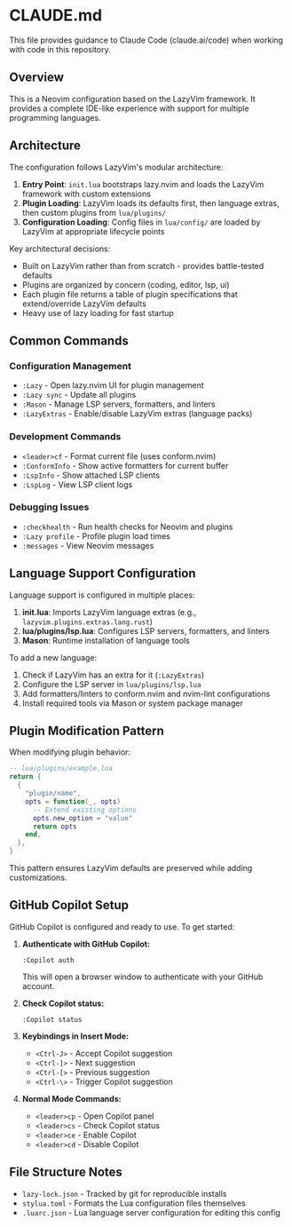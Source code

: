 # CLAUDE.md

This file provides guidance to Claude Code (claude.ai/code) when working with code in this repository.

## Overview

This is a Neovim configuration based on the LazyVim framework. It provides a complete IDE-like experience with support for multiple programming languages.

## Architecture

The configuration follows LazyVim's modular architecture:

1. **Entry Point**: `init.lua` bootstraps lazy.nvim and loads the LazyVim framework with custom extensions
2. **Plugin Loading**: LazyVim loads its defaults first, then language extras, then custom plugins from `lua/plugins/`
3. **Configuration Loading**: Config files in `lua/config/` are loaded by LazyVim at appropriate lifecycle points

Key architectural decisions:
- Built on LazyVim rather than from scratch - provides battle-tested defaults
- Plugins are organized by concern (coding, editor, lsp, ui)
- Each plugin file returns a table of plugin specifications that extend/override LazyVim defaults
- Heavy use of lazy loading for fast startup

## Common Commands

### Configuration Management
- `:Lazy` - Open lazy.nvim UI for plugin management
- `:Lazy sync` - Update all plugins
- `:Mason` - Manage LSP servers, formatters, and linters
- `:LazyExtras` - Enable/disable LazyVim extras (language packs)

### Development Commands
- `<leader>cf` - Format current file (uses conform.nvim)
- `:ConformInfo` - Show active formatters for current buffer
- `:LspInfo` - Show attached LSP clients
- `:LspLog` - View LSP client logs

### Debugging Issues
- `:checkhealth` - Run health checks for Neovim and plugins
- `:Lazy profile` - Profile plugin load times
- `:messages` - View Neovim messages

## Language Support Configuration

Language support is configured in multiple places:

1. **init.lua**: Imports LazyVim language extras (e.g., `lazyvim.plugins.extras.lang.rust`)
2. **lua/plugins/lsp.lua**: Configures LSP servers, formatters, and linters
3. **Mason**: Runtime installation of language tools

To add a new language:
1. Check if LazyVim has an extra for it (`:LazyExtras`)
2. Configure the LSP server in `lua/plugins/lsp.lua`
3. Add formatters/linters to conform.nvim and nvim-lint configurations
4. Install required tools via Mason or system package manager

## Plugin Modification Pattern

When modifying plugin behavior:

```lua
-- lua/plugins/example.lua
return {
  {
    "plugin/name",
    opts = function(_, opts)
      -- Extend existing options
      opts.new_option = "value"
      return opts
    end,
  },
}
```

This pattern ensures LazyVim defaults are preserved while adding customizations.

## GitHub Copilot Setup

GitHub Copilot is configured and ready to use. To get started:

1. **Authenticate with GitHub Copilot:**
   ```
   :Copilot auth
   ```
   This will open a browser window to authenticate with your GitHub account.

2. **Check Copilot status:**
   ```
   :Copilot status
   ```

3. **Keybindings in Insert Mode:**
   - `<Ctrl-J>` - Accept Copilot suggestion
   - `<Ctrl-]>` - Next suggestion
   - `<Ctrl-[>` - Previous suggestion
   - `<Ctrl-\>` - Trigger Copilot suggestion

4. **Normal Mode Commands:**
   - `<leader>cp` - Open Copilot panel
   - `<leader>cs` - Check Copilot status
   - `<leader>ce` - Enable Copilot
   - `<leader>cd` - Disable Copilot

## File Structure Notes

- `lazy-lock.json` - Tracked by git for reproducible installs
- `stylua.toml` - Formats the Lua configuration files themselves
- `.luarc.json` - Lua language server configuration for editing this config